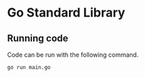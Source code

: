 # Go Standard Library



## Running code

Code can be run with the following command.

```
go run main.go
